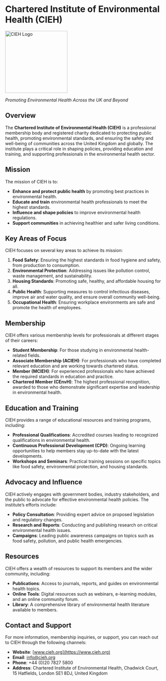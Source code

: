 # Chartered Institute of Environmental Health (CIEH)

<img src="https://www.cieh.org/media/0wdcjqlc/cieh_logo.svg" alt="CIEH Logo" width="200"/>

*Promoting Environmental Health Across the UK and Beyond*

## Overview

The **Chartered Institute of Environmental Health (CIEH)** is a professional membership body and registered charity dedicated to protecting public health, promoting environmental standards, and ensuring the safety and well-being of communities across the United Kingdom and globally. The institute plays a critical role in shaping policies, providing education and training, and supporting professionals in the environmental health sector.

## Mission

The mission of CIEH is to:

- **Enhance and protect public health** by promoting best practices in environmental health.
- **Educate and train** environmental health professionals to meet the highest standards.
- **Influence and shape policies** to improve environmental health regulations.
- **Support communities** in achieving healthier and safer living conditions.

## Key Areas of Focus

CIEH focuses on several key areas to achieve its mission:

1. **Food Safety**: Ensuring the highest standards in food hygiene and safety, from production to consumption.
2. **Environmental Protection**: Addressing issues like pollution control, waste management, and sustainability.
3. **Housing Standards**: Promoting safe, healthy, and affordable housing for all.
4. **Public Health**: Supporting measures to control infectious diseases, improve air and water quality, and ensure overall community well-being.
5. **Occupational Health**: Ensuring workplace environments are safe and promote the health of employees.

## Membership

CIEH offers various membership levels for professionals at different stages of their careers:

- **Student Membership**: For those studying in environmental health-related fields.
- **Associate Membership (ACIEH)**: For professionals who have completed relevant education and are working towards chartered status.
- **Member (MCIEH)**: For experienced professionals who have achieved the required standards in education and practice.
- **Chartered Member (CEnvH)**: The highest professional recognition, awarded to those who demonstrate significant expertise and leadership in environmental health.

## Education and Training

CIEH provides a range of educational resources and training programs, including:

- **Professional Qualifications**: Accredited courses leading to recognized qualifications in environmental health.
- **Continuous Professional Development (CPD)**: Ongoing learning opportunities to help members stay up-to-date with the latest developments.
- **Workshops and Seminars**: Practical training sessions on specific topics like food safety, environmental protection, and housing standards.

## Advocacy and Influence

CIEH actively engages with government bodies, industry stakeholders, and the public to advocate for effective environmental health policies. The institute’s efforts include:

- **Policy Consultation**: Providing expert advice on proposed legislation and regulatory changes.
- **Research and Reports**: Conducting and publishing research on critical environmental health issues.
- **Campaigns**: Leading public awareness campaigns on topics such as food safety, pollution, and public health emergencies.

## Resources

CIEH offers a wealth of resources to support its members and the wider community, including:

- **Publications**: Access to journals, reports, and guides on environmental health topics.
- **Online Tools**: Digital resources such as webinars, e-learning modules, and an online community forum.
- **Library**: A comprehensive library of environmental health literature available to members.

## Contact and Support

For more information, membership inquiries, or support, you can reach out to CIEH through the following channels:

- **Website**: [www.cieh.org](https://www.cieh.org)
- **Email**: info@cieh.org
- **Phone**: +44 (0)20 7827 5800
- **Address**: Chartered Institute of Environmental Health, Chadwick Court, 15 Hatfields, London SE1 8DJ, United Kingdom
